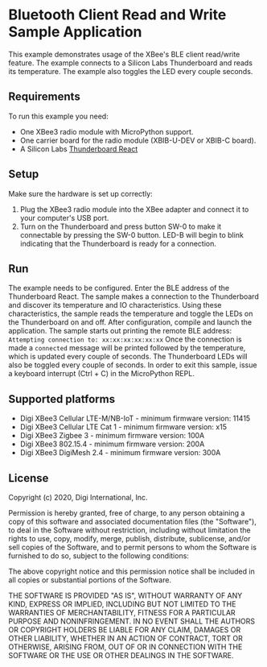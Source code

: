 Bluetooth Client Read and Write Sample Application
==================================================

This example demonstrates usage of the XBee's BLE client read/write feature.
The example connects to a Silicon Labs Thunderboard and reads its temperature.
The example also toggles the LED every couple seconds.

Requirements
------------

To run this example you need:

* One XBee3 radio module with MicroPython support.
* One carrier board for the radio module (XBIB-U-DEV or XBIB-C board).
* A Silicon Labs [Thunderboard React](https://www.silabs.com/products/development-tools/thunderboard/thunderboard-react-kit-sensor-cloud-connectivity)

Setup
-----

Make sure the hardware is set up correctly:

1. Plug the XBee3 radio module into the XBee adapter and connect it to your
   computer's USB port.
2. Turn on the Thunderboard and press button SW-0 to make it connectable by
   pressing the SW-0 button. LED-B will begin to blink indicating that the
   Thunderboard is ready for a connection.

Run
---

The example needs to be configured. Enter the BLE address of the
Thunderboard React. The sample makes a connection to the
Thunderboard and discover its temperature and IO characteristics.
Using these characteristics, the sample reads the temperature
and toggle the LEDs on the Thunderboard on and off.
After configuration, compile and launch the application.
The sample starts out printing the remote BLE address:
`Attempting connection to: xx:xx:xx:xx:xx:xx`
Once the connection is made a `connected` message will be printed followed by
the temperature, which is updated every couple of seconds.
The Thunderboard LEDs will also be toggled every couple of seconds.
In order to exit this sample, issue a keyboard interrupt (Ctrl + C) in the
MicroPython REPL.

Supported platforms
-------------------

* Digi XBee3 Cellular LTE-M/NB-IoT - minimum firmware version: 11415
* Digi XBee3 Cellular LTE Cat 1 - minimum firmware version: x15
* Digi XBee3 Zigbee 3 - minimum firmware version: 100A
* Digi XBee3 802.15.4 - minimum firmware version: 200A
* Digi XBee3 DigiMesh 2.4 - minimum firmware version: 300A

License
-------

Copyright (c) 2020, Digi International, Inc.

Permission is hereby granted, free of charge, to any person obtaining a copy
of this software and associated documentation files (the "Software"), to deal
in the Software without restriction, including without limitation the rights
to use, copy, modify, merge, publish, distribute, sublicense, and/or sell
copies of the Software, and to permit persons to whom the Software is
furnished to do so, subject to the following conditions:

The above copyright notice and this permission notice shall be included in all
copies or substantial portions of the Software.

THE SOFTWARE IS PROVIDED "AS IS", WITHOUT WARRANTY OF ANY KIND, EXPRESS OR
IMPLIED, INCLUDING BUT NOT LIMITED TO THE WARRANTIES OF MERCHANTABILITY,
FITNESS FOR A PARTICULAR PURPOSE AND NONINFRINGEMENT. IN NO EVENT SHALL THE
AUTHORS OR COPYRIGHT HOLDERS BE LIABLE FOR ANY CLAIM, DAMAGES OR OTHER
LIABILITY, WHETHER IN AN ACTION OF CONTRACT, TORT OR OTHERWISE, ARISING FROM,
OUT OF OR IN CONNECTION WITH THE SOFTWARE OR THE USE OR OTHER DEALINGS IN THE
SOFTWARE.